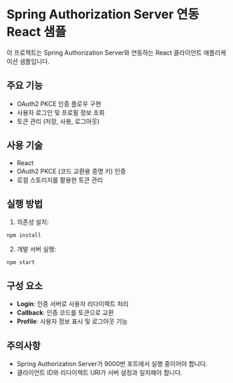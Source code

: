 # Spring Authorization Server 연동 React 샘플

이 프로젝트는 Spring Authorization Server와 연동하는 React 클라이언트 애플리케이션 샘플입니다.

## 주요 기능

- OAuth2 PKCE 인증 플로우 구현
- 사용자 로그인 및 프로필 정보 조회
- 토큰 관리 (저장, 사용, 로그아웃)

## 사용 기술

- React
- OAuth2 PKCE (코드 교환용 증명 키) 인증
- 로컬 스토리지를 활용한 토큰 관리

## 실행 방법

1. 의존성 설치:
```
npm install
```

2. 개발 서버 실행:
```
npm start
```

## 구성 요소

- **Login**: 인증 서버로 사용자 리다이렉트 처리
- **Callback**: 인증 코드를 토큰으로 교환
- **Profile**: 사용자 정보 표시 및 로그아웃 기능

## 주의사항

- Spring Authorization Server가 9000번 포트에서 실행 중이어야 합니다.
- 클라이언트 ID와 리다이렉트 URI가 서버 설정과 일치해야 합니다.
